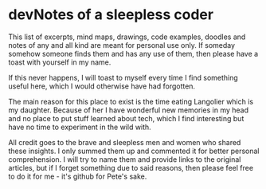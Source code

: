# devNotes of a sleepless coder
This list of excerpts, mind maps, drawings, code examples, doodles and notes of any and all kind are meant for personal use only. If someday somehow someone finds them and has any use of them, then please have a toast with yourself in my name.

If this never happens, I will toast to myself every time I find something useful here, which I would otherwise have had forgotten.

The main reason for this place to exist is the time eating Langolier which is my daughter. Because of her I have wonderful new memories in my head and no place to put stuff learned about tech, which I find interesting but have no time to experiment in the wild with.

All credit goes to the brave and sleepless men and women who shared these insights. I only summed them up and commented it for better personal comprehension. I will try to name them and provide links to the original articles, but if I forget something due to said reasons, then please feel free to do it for me - it's github for Pete's sake.
